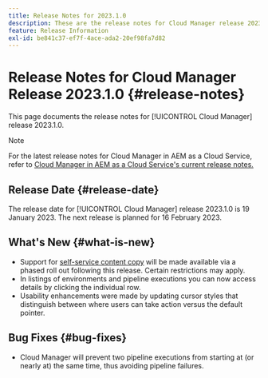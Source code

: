 ```yaml
---
title: Release Notes for 2023.1.0
description: These are the release notes for Cloud Manager release 2023.1.0.
feature: Release Information
exl-id: be841c37-ef7f-4ace-ada2-20ef98fa7d82
---
```

# Release Notes for Cloud Manager Release 2023.1.0 {#release-notes}

This page documents the release notes for [!UICONTROL Cloud Manager] release 2023.1.0.

>[!NOTE]
>
>For the latest release notes for Cloud Manager in AEM as a Cloud Service, refer to [Cloud Manager in AEM as a Cloud Service's current release notes.](https://experienceleague.adobe.com/docs/experience-manager-cloud-service/content/implementing/using-cloud-manager/release-notes-cloud-manager/release-notes-cm-current.html)

## Release Date {#release-date}

The release date for [!UICONTROL Cloud Manager] release 2023.1.0 is 19 January 2023. The next release is planned for 16 February 2023.

## What's New {#what-is-new}

* Support for [self-service content copy](/help/using/content-copy.md) will be made available via a phased roll out following this release. Certain restrictions may apply.
* In listings of environments and pipeline executions you can now access details by clicking the individual row.
* Usability enhancements were made by updating cursor styles that distinguish between where users can take action versus the default pointer.

## Bug Fixes {#bug-fixes}

* Cloud Manager will prevent two pipeline executions from starting at (or nearly at) the same time, thus avoiding pipeline failures.
